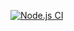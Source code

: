 [![Node.js CI](https://github.com/LesegoModise/price_plans_with_SQLite/actions/workflows/node.js.yml/badge.svg)](https://github.com/LesegoModise/price_plans_with_SQLite/actions/workflows/node.js.yml)
